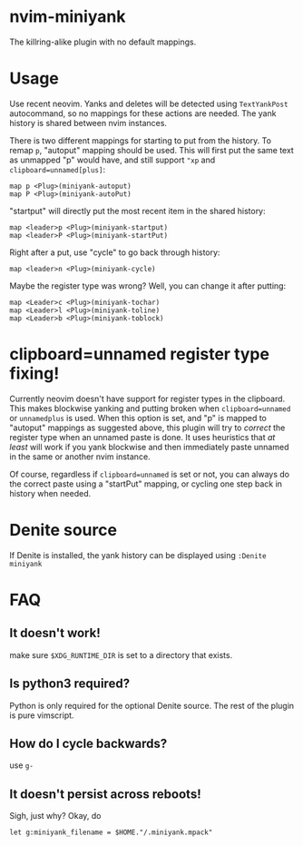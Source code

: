 # nvim-miniyank

The killring-alike plugin with no default mappings.

# Usage

Use recent neovim. Yanks and deletes will be detected using `TextYankPost` autocommand, so no mappings for these actions are needed.
The yank history is shared between nvim instances.

There is two different mappings for starting to put from the history.
To remap `p`, "autoput" mapping should be used. This will first put the same text as unmapped "p" would have, and still support `"xp` and `clipboard=unnamed[plus]`:

    map p <Plug>(miniyank-autoput)
    map P <Plug>(miniyank-autoPut)

"startput" will directly put the most recent item in the shared history:

    map <leader>p <Plug>(miniyank-startput)
    map <leader>P <Plug>(miniyank-startPut)

Right after a put, use "cycle" to go back through history:

    map <leader>n <Plug>(miniyank-cycle)

Maybe the register type was wrong? Well, you can change it after putting:

    map <Leader>c <Plug>(miniyank-tochar)
    map <Leader>l <Plug>(miniyank-toline)
    map <Leader>b <Plug>(miniyank-toblock)

# clipboard=unnamed register type fixing!
Currently neovim doesn't have support for register types in the clipboard. This makes blockwise yanking and putting broken when `clipboard=unnamed` or `unnamedplus` is used. When this option is set, and "p" is mapped to "autoput" mappings as suggested above, this plugin will try to _correct_ the register type when an unnamed paste is done. It uses heuristics that _at least_ will work if you yank blockwise and then immediately paste unnamed in the same or another nvim instance.

Of course, regardless if `clipboard=unnamed` is set or not, you can always do the correct paste using a "startPut" mapping, or cycling one step back in history when needed.

# Denite source

If Denite is installed, the yank history can be displayed using `:Denite miniyank`

# FAQ

## It doesn't work!

make sure `$XDG_RUNTIME_DIR` is set to a directory that exists.

## Is python3 required?

Python is only required for the optional Denite source. The rest of the plugin is pure vimscript.

## How do I cycle backwards?

use `g-`

## It doesn't persist across reboots!

Sigh, just why? Okay, do

    let g:miniyank_filename = $HOME."/.miniyank.mpack"


